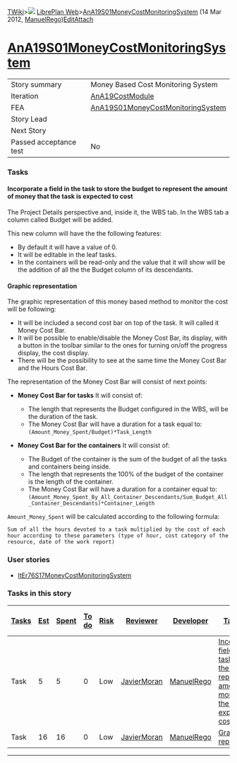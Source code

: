 [TWiki](/twiki/Main/WebHome)&gt;![](/twiki/TWiki/TWikiDocGraphics/web-bg-small.gif) [LibrePlan Web](/twiki/LibrePlan/WebHome)&gt;[AnA19S01MoneyCostMonitoringSystem](http://wiki.libreplan-enterprise.com/twiki/LibrePlan/AnA19S01MoneyCostMonitoringSystem "Topic revision: 2 (14 Mar 2012 - 16:07:29)") (14 Mar 2012, [ManuelRego](/twiki/Main/ManuelRego))[Edit](http://wiki.libreplan-enterprise.com/twiki/bin/edit/LibrePlan/AnA19S01MoneyCostMonitoringSystem?t=1520337865 "Edit this topic text")[Attach](/twiki/bin/attach/LibrePlan/AnA19S01MoneyCostMonitoringSystem "Attach an image or document to this topic")

 [AnA19S01MoneyCostMonitoringSystem](/twiki/LibrePlan/AnA19S01MoneyCostMonitoringSystem)
====================================================================================================================================================



|                        |                                                                                                  |
|------------------------|--------------------------------------------------------------------------------------------------|
| Story summary          | Money Based Cost Monitoring System                                                               |
| Iteration              | [AnA19CostModule](/twiki/LibrePlan/AnA19CostModule)                                     |
| FEA                    | [AnA19S01MoneyCostMonitoringSystem](/twiki/LibrePlan/AnA19S01MoneyCostMonitoringSystem) |
| Story Lead             |                                                                                                  |
| Next Story             |                                                                                                  |
| Passed acceptance test | No                                                                                               |

###  Tasks



####  Incorporate a field in the task to store the budget to represent the amount of money that the task is expected to cost

The Project Details perspective and, inside it, the WBS tab. In the WBS tab a column called Budget will be added.

This new column will have the the following features:

-   By default it will have a value of 0.
-   It will be editable in the leaf tasks.
-   In the containers will be read-only and the value that it will show will be the addition of all the the Budget column of its descendants.



####  Graphic representation

The graphic representation of this money based method to monitor the cost will be following:

-   It will be included a second cost bar on top of the task. It will called it Money Cost Bar.
-   It will be possible to enable/disable the Money Cost Bar, its display, with a button in the toolbar similar to the ones for turning on/off the progress display, the cost display.
-   There will be the possibility to see at the same time the Money Cost Bar and the Hours Cost Bar.

The representation of the Money Cost Bar will consist of next points:

-   **Money Cost Bar for tasks**
    It will consist of:
    -   The length that represents the Budget configured in the WBS, will be the duration of the task.
    -   The Money Cost Bar will have a duration for a task equal to: `(Amount_Money_Spent/Budget)*Task_Length`

-   **Money Cost Bar for the containers**
    It will consist of:
    -   The Budget of the container is the sum of the budget of all the tasks and containers being inside.
    -   The length that represents the 100% of the budget of the container is the length of the container.
    -   The Money Cost Bar will have a duration for a container equal to: `(Amount_Money_Spent_By_All_Container_Descendants/Sum_Budget_All_Container_Descendants)*Container_Length`

`Amount_Money_Spent` will be calculated according to the following formula:

    Sum of all the hours devoted to a task multiplied by the cost of each hour according to these parameters (type of hour, cost category of the resource, date of the work report)

###  User stories

-   [ItEr76S17MoneyCostMonitoringSystem](/twiki/LibrePlan/ItEr76S17MoneyCostMonitoringSystem)

###  Tasks in this story



| [Tasks](http://wiki.libreplan-enterprise.com/twiki/LibrePlan/AnA19S01MoneyCostMonitoringSystem?sortcol=0;table=2;up=0#sorted_table "Sort by this column") | [Est](http://wiki.libreplan-enterprise.com/twiki/LibrePlan/AnA19S01MoneyCostMonitoringSystem?sortcol=1;table=2;up=0#sorted_table "Sort by this column") | [Spent](http://wiki.libreplan-enterprise.com/twiki/LibrePlan/AnA19S01MoneyCostMonitoringSystem?sortcol=2;table=2;up=0#sorted_table "Sort by this column") | [To do](http://wiki.libreplan-enterprise.com/twiki/LibrePlan/AnA19S01MoneyCostMonitoringSystem?sortcol=3;table=2;up=0#sorted_table "Sort by this column") | [Risk](http://wiki.libreplan-enterprise.com/twiki/LibrePlan/AnA19S01MoneyCostMonitoringSystem?sortcol=4;table=2;up=0#sorted_table "Sort by this column") | [Reviewer](http://wiki.libreplan-enterprise.com/twiki/LibrePlan/AnA19S01MoneyCostMonitoringSystem?sortcol=5;table=2;up=0#sorted_table "Sort by this column") | [Developer](http://wiki.libreplan-enterprise.com/twiki/LibrePlan/AnA19S01MoneyCostMonitoringSystem?sortcol=6;table=2;up=0#sorted_table "Sort by this column") | [Task Name](http://wiki.libreplan-enterprise.com/twiki/LibrePlan/AnA19S01MoneyCostMonitoringSystem?sortcol=7;table=2;up=0#sorted_table "Sort by this column")                      | [Start Date](http://wiki.libreplan-enterprise.com/twiki/LibrePlan/AnA19S01MoneyCostMonitoringSystem?sortcol=8;table=2;up=0#sorted_table "Sort by this column") | [Est End Date](http://wiki.libreplan-enterprise.com/twiki/LibrePlan/AnA19S01MoneyCostMonitoringSystem?sortcol=9;table=2;up=0#sorted_table "Sort by this column") | [End Date](http://wiki.libreplan-enterprise.com/twiki/LibrePlan/AnA19S01MoneyCostMonitoringSystem?sortcol=10;table=2;up=0#sorted_table "Sort by this column") |
|--------------------------------------------------------------------------------------------------------------------------------------------------------------------|------------------------------------------------------------------------------------------------------------------------------------------------------------------|--------------------------------------------------------------------------------------------------------------------------------------------------------------------|--------------------------------------------------------------------------------------------------------------------------------------------------------------------|-------------------------------------------------------------------------------------------------------------------------------------------------------------------|-----------------------------------------------------------------------------------------------------------------------------------------------------------------------|------------------------------------------------------------------------------------------------------------------------------------------------------------------------|---------------------------------------------------------------------------------------------------------------------------------------------------------------------------------------------|-------------------------------------------------------------------------------------------------------------------------------------------------------------------------|---------------------------------------------------------------------------------------------------------------------------------------------------------------------------|------------------------------------------------------------------------------------------------------------------------------------------------------------------------|
| Task                                                                                                                                                               | 5                                                                                                                                                                | 5                                                                                                                                                                  | 0                                                                                                                                                                  | Low                                                                                                                                                               | [JavierMoran](/twiki/Main/JavierMoran)                                                                                                                       | [ManuelRego](/twiki/Main/ManuelRego)                                                                                                                          | [Incorporate a field in the task to store the budget to represent the amount of money that the task is expected to cost](/twiki/LibrePlan/AnA19S01MoneyCostMonitoringSystem#TasK1) |                                                                                                                                                                         |                                                                                                                                                                           |                                                                                                                                                                        |
| Task                                                                                                                                                               | 16                                                                                                                                                               | 16                                                                                                                                                                 | 0                                                                                                                                                                  | Low                                                                                                                                                               | [JavierMoran](/twiki/Main/JavierMoran)                                                                                                                       | [ManuelRego](/twiki/Main/ManuelRego)                                                                                                                          | [Graphic representation](/twiki/LibrePlan/AnA19S01MoneyCostMonitoringSystem#TasK2)                                                                                                 |                                                                                                                                                                         |                                                                                                                                                                           |                                                                                                                                                                        |

------------------------------------------------------------------------
